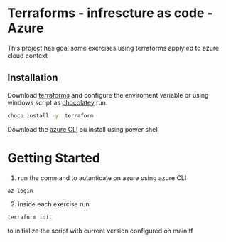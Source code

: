 # Terraforms - infrescture as code - Azure

This project has goal some exercises using terraforms applyied to azure cloud context

## Installation

Download [terraforms](https://www.terraform.io/downloads.html) and configure the enviroment variable or 
using windows script as [chocolatey](https://chocolatey.org/) run:

```bash
choco install -y  terraform
```

Download the [azure CLI](https://docs.microsoft.com/en-us/cli/azure/install-azure-cli-windows?tabs=azure-cli) ou install using power shell


# Getting Started

1. run the command to autanticate on azure using azure CLI
```bash
az login
```
2. inside each exercise run  
```bash
terraform init
```
to initialize the script with current version configured on main.tf

